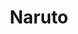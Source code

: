 ---
pid: NS89
title: Naruto
location_transcription: leaf village
zipcode: '19133'
outside_phl: 
neighborhood: Fairhill,North Philadelphia
age: '15'
age_range: 13-19
instagram: 
image_file_name: NS_89.jpg
proposal_transcription: 
topic: Figure,Pop Culture
topic_summary: 0, 0
type: Other No Form
keywords_other: 
credit: 
image_labels: Naruto
twitter: 
facebook: 
permalink: "/monuments/ns89/"
layout: item-page
---